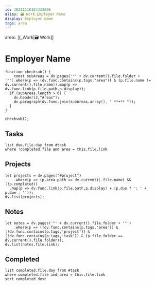 ```yaml
---
id: 20211110183422696
alias: 🗃 Work.Employer Name
display: Employer Name
tags: area
---
```

area:: [[_Work|🗃 Work]]

# Employer Name
```dataviewjs
function checksub() {
	const subAreas = dv.pages('"' + dv.current().file.folder + '"').where(p => (dv.func.contains(p.tags,"area")) & (p.file.name != dv.current().file.name)).map(p => dv.func.link(p.file.path,p.display));
  if (subAreas.length > 0) {
  	dv.header(2,"Areas");
  	dv.paragraph(dv.func.join(subAreas.array(), " **•** "));
  }
}

checksub();
```

## Tasks

```dataview
list due.file.day from #task
where !completed.file and area = this.file.link
```

## Projects

```dataviewjs
let projects = dv.pages("#project")
	.where(p => (p.area.path == dv.current().file.name) && (!p.completed))
  .map(p => dv.func.link(p.file.path,p.display) + (p.due ? ': ' + p.due : ''));
dv.list(projects);
```

## Notes

```dataviewjs
let notes = dv.pages('"' + dv.current().file.folder + '"')
	.where(p => (!dv.func.contains(p.tags,'area')) & (!dv.func.contains(p.tags,'project')) & (!dv.func.contains(p.tags,'task')) & (p.file.folder == dv.current().file.folder));
dv.list(notes.file.link);
```

## Completed

```dataview
list completed.file.day from #task
where completed.file and area = this.file.link
sort completed desc
```
